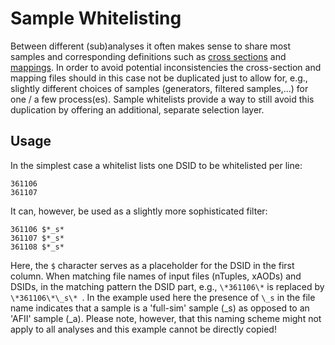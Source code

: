Sample Whitelisting
=========================

Between different (sub)analyses it often makes sense to share most samples and
corresponding definitions such as [cross sections](../XSec/README.md) and [mappings](../maps/README.md).
In order to avoid potential inconsistencies the cross-section and mapping files
should in this case not be duplicated just to allow for, e.g., slightly different
choices of samples (generators, filtered samples,...) for one / a few process(es). 
Sample whitelists provide a way to still avoid this duplication by offering an
additional, separate selection layer.

Usage
-------------------------
In the simplest case a whitelist lists one DSID to be whitelisted per line:
```
361106
361107
```

It can, however, be used as a slightly more sophisticated filter:
```
361106 $*_s*
361107 $*_s*
361108 $*_s*
```

Here, the ```$``` character serves as a placeholder for the DSID in the first
column. When matching file names of input files (nTuples, xAODs) and DSIDs, in 
the matching pattern the DSID part, e.g.,  ```\*361106\*``` is replaced by
```\*361106\*\_s\* ```. In the example used here the presence of ```\_s``` in the 
file name indicates that a sample is a 'full-sim' sample (\_s) as opposed to an
'AFII' sample (\_a). Please note, however, that this naming scheme might not 
apply to all analyses and this example cannot be directly copied!
